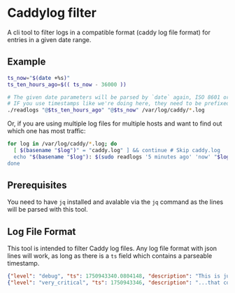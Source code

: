 # Caddylog filter

A cli tool to filter logs in a compatible format (caddy log file format) for entries in a given date range.

## Example

```bash
ts_now="$(date +%s)"
ts_ten_hours_ago=$(( ts_now - 36000 ))

# The given date parameters will be parsed by `date` again, ISO 8601 or RFC 3339 will work as well.
# IF you use timestamps like we're doing here, they need to be prefixed with `@` characters!
./readlogs "@$ts_ten_hours_ago" "@$ts_now" /var/log/caddy/*.log
```

Or, if you are using multiple log files for multiple hosts and want to find out which one has most traffic:

```bash
for log in /var/log/caddy/*.log; do
  [ $(basename "$log")" = "caddy.log" ] && continue # Skip caddy.log
  echo "$(basename "$log"): $(sudo readlogs '5 minutes ago' 'now' "$log" | wc -l)"
done
```

## Prerequisites

You need to have `jq` installed and avalable via the `jq` command as the lines will be parsed with this tool.

## Log File Format

This tool is intended to filter Caddy log files. Any log file format with json lines will work, as long as there is a `ts` field which contains a parseable timestamp.

```json
{"level": "debug", "ts": 1750943340.0804148, "description": "This is just an example for a log file..."}
{"level": "very_critical", "ts": 1750943346, "description": "...that could be parsed with this tool."}
```
